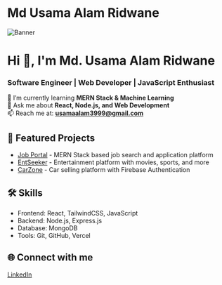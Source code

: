 # Md Usama Alam Ridwane

![Banner](https://i.ibb.co.com/hJVQhxK5/Web-Developer.png)

<h1 align="left">Hi 👋, I'm Md. Usama Alam Ridwane</h1>
<h3 align="left">Software Engineer | Web Developer | JavaScript Enthusiast</h3>

🌱 I’m currently learning **MERN Stack & Machine Learning**  
💬 Ask me about **React, Node.js, and Web Development**  
📫 Reach me at: **usamaalam3999@gmail.com**  


## 🚀 Featured Projects

- [Job Portal](https://job-portal-client-one-rust.vercel.app/) - MERN Stack based job search and application platform
- [EntSeeker](https://entseeker.vercel.app/) - Entertainment platform with movies, sports, and more 
- [CarZone](https://carzone-client.vercel.app/) - Car selling platform with Firebase Authentication


## 🛠️ Skills
- Frontend: React, TailwindCSS, JavaScript  
- Backend: Node.js, Express.js  
- Database: MongoDB  
- Tools: Git, GitHub, Vercel  

  
## 🌐 Connect with me
[LinkedIn](https://www.linkedin.com/in/md-usama-alam-ridwane-376b3a1a4/)




